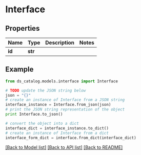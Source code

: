 # Interface


## Properties

Name | Type | Description | Notes
------------ | ------------- | ------------- | -------------
**id** | **str** |  | 

## Example

```python
from ds_catalog.models.interface import Interface

# TODO update the JSON string below
json = "{}"
# create an instance of Interface from a JSON string
interface_instance = Interface.from_json(json)
# print the JSON string representation of the object
print Interface.to_json()

# convert the object into a dict
interface_dict = interface_instance.to_dict()
# create an instance of Interface from a dict
interface_form_dict = interface.from_dict(interface_dict)
```
[[Back to Model list]](../README.md#documentation-for-models) [[Back to API list]](../README.md#documentation-for-api-endpoints) [[Back to README]](../README.md)


